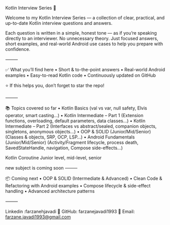 
Kotlin Interview Series 🚀

Welcome to my Kotlin Interview Series — a collection of clear, practical, and up-to-date Kotlin interview questions and answers.

Each question is written in a simple, honest tone — as if you’re speaking directly to an interviewer. No unnecessary theory. Just focused answers, short examples, and real-world Android use cases to help you prepare with confidence.

⸻

✅ What you’ll find here
	•	Short & to-the-point answers
	•	Real-world Android examples
	•	Easy-to-read Kotlin code
	•	Continuously updated on GitHub

⭐ If this helps you, don’t forget to star the repo!

⸻

📚 Topics covered so far
	•	Kotlin Basics
(val vs var, null safety, Elvis operator, smart casting…)
	•	Kotlin Intermediate – Part 1
(Extension functions, overloading, default parameters, data classes…)
	•	Kotlin Intermediate – Part 2
(Interfaces vs abstract/sealed, companion objects, singletons, anonymous objects…)
	•	OOP & SOLID (Junior/Mid/Senior)
(Classes & objects, SRP, OCP, LSP…)
	•	Android Fundamentals (Junior/Mid/Senior)
(Activity/Fragment lifecycle, process death, SavedStateHandle, navigation, Compose side-effects…)

Kotlin Coroutine Junior level, mid-level, senior

new subject is coming soon
⸻

📦 Coming next
	•	OOP & SOLID (Intermediate & Advanced)
	•	Clean Code & Refactoring with Android examples
	•	Compose lifecycle & side-effect handling
	•	Advanced architecture patterns

⸻

Linkedin :farzanehjavadi
💛 GitHub: farzanejavadi1993
📩 Email: farzane.javadi1993@gmail.com

